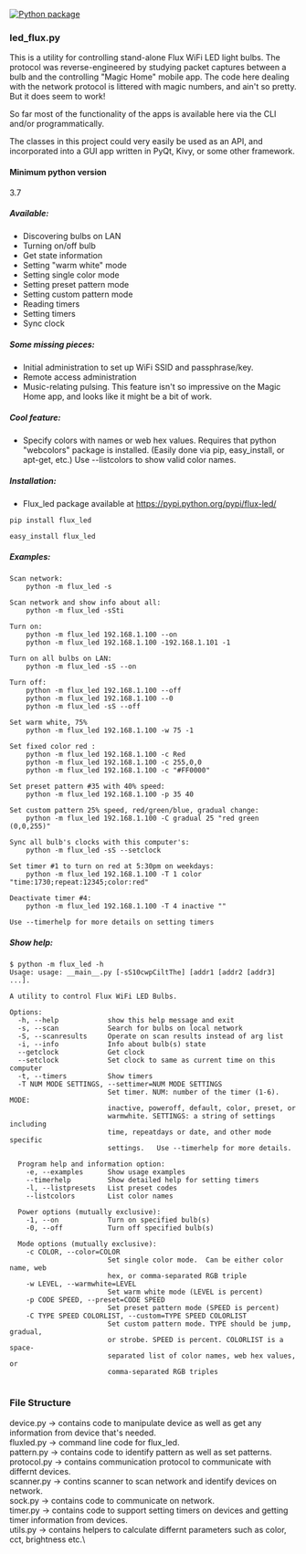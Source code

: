   [![Python package](https://github.com/Danielhiversen/flux_led/actions/workflows/python-package.yml/badge.svg?branch=master)](https://github.com/Danielhiversen/flux_led/actions/workflows/python-package.yml)

### led_flux.py

This is a utility for controlling stand-alone Flux WiFi LED light bulbs.
The protocol was reverse-engineered by studying packet captures between a 
bulb and the controlling "Magic Home" mobile app.  The code here dealing 
with the network protocol is littered with magic numbers, and ain't so pretty.
But it does seem to work!

So far most of the functionality of the apps is available here via the CLI
and/or programmatically.

The classes in this project could very easily be used as an API, and incorporated into a GUI app written 
in PyQt, Kivy, or some other framework.

#### Minimum python version

3.7

##### Available:
* Discovering bulbs on LAN
* Turning on/off bulb
* Get state information
* Setting "warm white" mode
* Setting single color mode
* Setting preset pattern mode
* Setting custom pattern mode
* Reading timers
* Setting timers
* Sync clock
	
##### Some missing pieces:
* Initial administration to set up WiFi SSID and passphrase/key.
* Remote access administration
* Music-relating pulsing. This feature isn't so impressive on the Magic Home app, 
and looks like it might be a bit of work.
	  
##### Cool feature:
* Specify colors with names or web hex values.  Requires that python "webcolors" 
package is installed.  (Easily done via pip, easy_install, or apt-get, etc.) Use --listcolors to show valid color names.

##### Installation:
* Flux_led package available at https://pypi.python.org/pypi/flux-led/
```
pip install flux_led

easy_install flux_led
```

##### Examples:
```
Scan network:
	python -m flux_led -s

Scan network and show info about all:
	python -m flux_led -sSti

Turn on:
	python -m flux_led 192.168.1.100 --on
	python -m flux_led 192.168.1.100 -192.168.1.101 -1

Turn on all bulbs on LAN:
	python -m flux_led -sS --on

Turn off:
	python -m flux_led 192.168.1.100 --off
	python -m flux_led 192.168.1.100 --0
	python -m flux_led -sS --off
	
Set warm white, 75%
	python -m flux_led 192.168.1.100 -w 75 -1

Set fixed color red :
	python -m flux_led 192.168.1.100 -c Red
	python -m flux_led 192.168.1.100 -c 255,0,0
	python -m flux_led 192.168.1.100 -c "#FF0000"
	
Set preset pattern #35 with 40% speed:	
	python -m flux_led 192.168.1.100 -p 35 40
	
Set custom pattern 25% speed, red/green/blue, gradual change:
	python -m flux_led 192.168.1.100 -C gradual 25 "red green (0,0,255)"

Sync all bulb's clocks with this computer's:
	python -m flux_led -sS --setclock
		
Set timer #1 to turn on red at 5:30pm on weekdays:
	python -m flux_led 192.168.1.100 -T 1 color "time:1730;repeat:12345;color:red"
	
Deactivate timer #4:
	python -m flux_led 192.168.1.100 -T 4 inactive ""

Use --timerhelp for more details on setting timers
```
	
##### Show help:
```	
$ python -m flux_led -h
Usage: usage: __main__.py [-sS10cwpCiltThe] [addr1 [addr2 [addr3] ...].

A utility to control Flux WiFi LED Bulbs.

Options:
  -h, --help            show this help message and exit
  -s, --scan            Search for bulbs on local network
  -S, --scanresults     Operate on scan results instead of arg list
  -i, --info            Info about bulb(s) state
  --getclock            Get clock
  --setclock            Set clock to same as current time on this computer
  -t, --timers          Show timers
  -T NUM MODE SETTINGS, --settimer=NUM MODE SETTINGS
                        Set timer. NUM: number of the timer (1-6). MODE:
                        inactive, poweroff, default, color, preset, or
                        warmwhite. SETTINGS: a string of settings including
                        time, repeatdays or date, and other mode specific
                        settings.   Use --timerhelp for more details.

  Program help and information option:
    -e, --examples      Show usage examples
    --timerhelp         Show detailed help for setting timers
    -l, --listpresets   List preset codes
    --listcolors        List color names

  Power options (mutually exclusive):
    -1, --on            Turn on specified bulb(s)
    -0, --off           Turn off specified bulb(s)

  Mode options (mutually exclusive):
    -c COLOR, --color=COLOR
                        Set single color mode.  Can be either color name, web
                        hex, or comma-separated RGB triple
    -w LEVEL, --warmwhite=LEVEL
                        Set warm white mode (LEVEL is percent)
    -p CODE SPEED, --preset=CODE SPEED
                        Set preset pattern mode (SPEED is percent)
    -C TYPE SPEED COLORLIST, --custom=TYPE SPEED COLORLIST
                        Set custom pattern mode. TYPE should be jump, gradual,
                        or strobe. SPEED is percent. COLORLIST is a space-
                        separated list of color names, web hex values, or
                        comma-separated RGB triples


```

### File Structure 

device.py -> contains code to manipulate device as well as get any information from device that's needed.\
fluxled.py -> command line code for flux_led.\
pattern.py -> contains code to identify pattern as well as set patterns.\
protocol.py -> contains communication protocol to communicate with differnt devices.\
scanner.py -> contins scanner to scan network and identify devices on network.\
sock.py -> contains code to communicate on network.\
timer.py -> contains code to support setting timers on devices and getting timer information from devices.\
utils.py -> contains helpers to calculate differnt parameters such as color, cct, brightness etc.\

